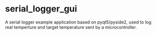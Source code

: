 # serial_logger_gui
A serial logger example application based on pyqt5/pyside2, used to log real temperture and target temperature sent by a microcontroller.
